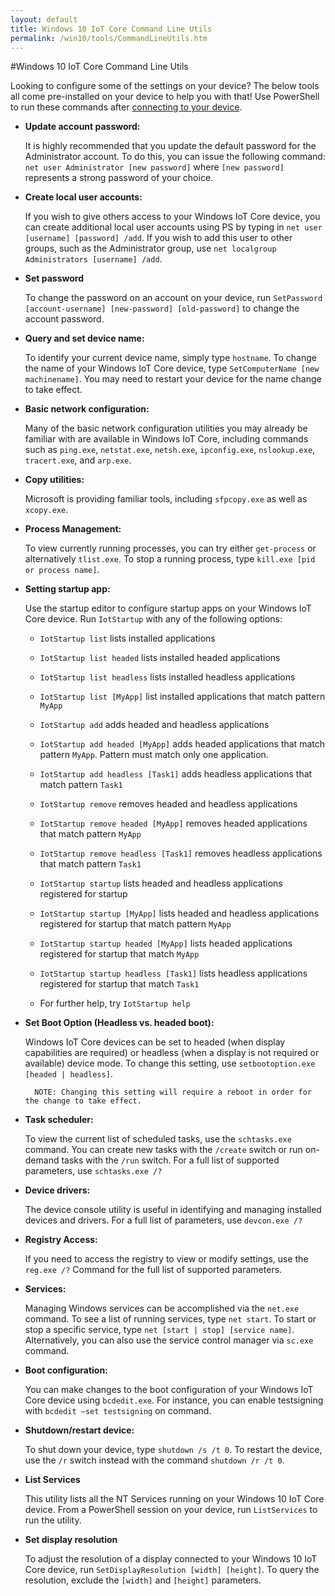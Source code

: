 ```yaml
---
layout: default
title: Windows 10 IoT Core Command Line Utils
permalink: /win10/tools/CommandLineUtils.htm
---
```


<div class="container" markdown="1">

#Windows 10 IoT Core Command Line Utils

Looking to configure some of the settings on your device? The below tools all come pre-installed on your device to help you with that! Use PowerShell to run these commands after [connecting to your device]({{site.baseurl}}/win10/samples/PowerShell.htm).

* **Update account password:**

	It is highly recommended that you update the default password for the Administrator account. To do this, you can issue the following command: `net user Administrator [new password]` where `[new password]` represents a strong password of your choice. 

* **Create local user accounts:** 

	If you wish to give others access to your Windows IoT Core device, you can create additional local user accounts using PS by typing in `net user [username] [password] /add`. If you wish to add this user to other groups, such as the Administrator group, use `net localgroup Administrators [username] /add`. 

* **Set password**

	To change the password on an account on your device, run `SetPassword [account-username] [new-password] [old-password]` to change the account password.
	
* **Query and set device name:** 

	To identify your current device name, simply type `hostname`. To change the name of your Windows IoT Core device, type `SetComputerName [new machinename]`. You may need to restart your device for the name change to take effect. 

* **Basic network configuration:**

	Many of the basic network configuration utilities you may already be familiar with are available in Windows IoT Core, including commands such as `ping.exe`, `netstat.exe`, `netsh.exe`, `ipconfig.exe`, `nslookup.exe`, `tracert.exe`, and `arp.exe`. 

* **Copy utilities:**

	Microsoft is providing familiar tools, including `sfpcopy.exe` as well as `xcopy.exe`. 

* **Process Management:** 

	To view currently running processes, you can try either `get-process` or alternatively `tlist.exe`. To stop a running process, type `kill.exe [pid or process name]`.

* **Setting startup app:** 

	Use the startup editor to configure startup apps on your Windows IoT Core device. Run `IotStartup` with any of the following options:

	* `IotStartup list` lists installed applications
      
    * `IotStartup list headed` lists installed headed applications
      
    * `IotStartup list headless` lists installed headless applications

    * `IotStartup list [MyApp]` list installed applications that match pattern `MyApp`

    * `IotStartup add` adds headed and headless applications

    * `IotStartup add headed [MyApp]` adds headed applications that match pattern `MyApp`.  Pattern must match only one application.

    * `IotStartup add headless [Task1]` adds headless applications that match pattern `Task1`

    * `IotStartup remove` removes headed and headless applications

    * `IotStartup remove headed [MyApp]` removes headed applications that match pattern `MyApp`

    * `IotStartup remove headless [Task1]` removes headless applications that match pattern `Task1`

    * `IotStartup startup` lists headed and headless applications registered for startup

    * `IotStartup startup [MyApp]` lists headed and headless applications registered for startup that match pattern `MyApp`

    * `IotStartup startup headed [MyApp]` lists headed applications registered for startup that match `MyApp`

    * `IotStartup startup headless [Task1]` lists headless applications registered for startup that match `Task1`
	
	* For further help, try `IotStartup help` 
	
* **Set Boot Option (Headless vs. headed boot):** 

	Windows IoT Core devices can be set to headed (when display capabilities are required) or headless (when a display is not required or available) device mode. To change this setting, use `setbootoption.exe [headed | headless]`. 

		NOTE: Changing this setting will require a reboot in order for the change to take effect.
		
* **Task scheduler:** 

	To view the current list of scheduled tasks, use the `schtasks.exe` command. You can create new tasks with the `/create` switch or run on-demand tasks with the `/run` switch. For a full list of supported parameters, use `schtasks.exe /?` 

* **Device drivers:** 

	The device console utility is useful in identifying and managing installed devices and drivers. For a full list of parameters, use `devcon.exe /?` 

* **Registry Access:** 

	If you need to access the registry to view or modify settings, use the `reg.exe /?` Command for the full list of supported parameters. 

* **Services:** 

	Managing Windows services can be accomplished via the `net.exe` command. To see a list of running services, type `net start`. To start or stop a specific service, type `net [start | stop] [service name]`. Alternatively, you can also use the service control manager via `sc.exe` command. 

* **Boot configuration:** 

	You can make changes to the boot configuration of your Windows IoT Core device using `bcdedit.exe`. For instance, you can enable testsigning with `bcdedit –set testsigning` on command. 

* **Shutdown/restart device:** 

	To shut down your device, type `shutdown /s /t 0`. To restart the device, use the `/r` switch instead with the command `shutdown /r /t 0`.

* **List Services**

	This utility lists all the NT Services running on your Windows 10 IoT Core device. From a PowerShell session on your device, run `ListServices` to run the utility.

* **Set display resolution**

	To adjust the resolution of a display connected to your Windows 10 IoT Core device, run `SetDisplayResolution [width] [height]`. To query the resolution, exclude the `[width]` and `[height]` parameters.

</div>
